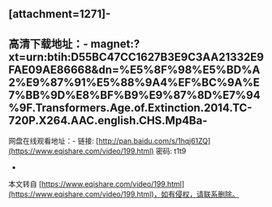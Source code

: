 \[attachment=1271\]-
-
高清下载地址：-
magnet:?xt=urn:btih:D55BC47CC1627B3E9C3AA21332E9FAE09AE86668&dn=%E5%8F%98%E5%BD%A2%E9%87%91%E5%88%9A4%EF%BC%9A%E7%BB%9D%E8%BF%B9%E9%87%8D%E7%94%9F.Transformers.Age.of.Extinction.2014.TC-720P.X264.AAC.english.CHS.Mp4Ba-
-
网盘在线观看地址：-
链接: [http://pan.baidu.com/s/1hqj61ZQ](https://www.eqishare.com/video/199.html) 密码: t1t9

-

本文转自 [https://www.eqishare.com/video/199.html](https://www.eqishare.com/video/199.html)，如有侵权，请联系删除。